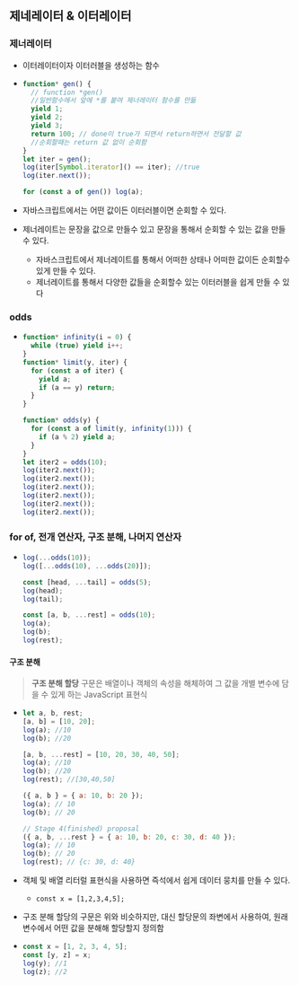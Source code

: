 ## 제네레이터 & 이터레이터

### 제너레이터

- 이터레이터이자 이터러블을 생성하는 함수
- ```javascript
  function* gen() {
    // function *gen()
    //일반함수에서 앞에 *를 붙여 제너레이터 함수를 만듦
    yield 1;
    yield 2;
    yield 3;
    return 100; // done이 true가 되면서 return하면서 전달할 값
    //순회할때는 return 값 없이 순회함
  }
  let iter = gen();
  log(iter[Symbol.iterator]() == iter); //true
  log(iter.next());

  for (const a of gen()) log(a);
  ```

- 자바스크립트에서는 어떤 값이든 이터러블이면 순회할 수 있다.
- 제너레이트는 문장을 값으로 만들수 있고 문장을 통해서 순회할 수 있는 값을 만들수 있다.
  - 자바스크립트에서 제너레이트를 통해서 어떠한 상태나 어떠한 값이든 순회할수 있게 만들 수 있다.
  - 제너레이트를 통해서 다양한 값들을 순회할수 있는 이터러블을 쉽게 만들 수 있다

### odds

- ```javascript
  function* infinity(i = 0) {
    while (true) yield i++;
  }
  function* limit(y, iter) {
    for (const a of iter) {
      yield a;
      if (a == y) return;
    }
  }

  function* odds(y) {
    for (const a of limit(y, infinity(1))) {
      if (a % 2) yield a;
    }
  }
  let iter2 = odds(10);
  log(iter2.next());
  log(iter2.next());
  log(iter2.next());
  log(iter2.next());
  log(iter2.next());
  log(iter2.next());
  ```

### for of, 전개 연산자, 구조 분해, 나머지 연산자

- ```javascript
  log(...odds(10));
  log([...odds(10), ...odds(20)]);

  const [head, ...tail] = odds(5);
  log(head);
  log(tail);

  const [a, b, ...rest] = odds(10);
  log(a);
  log(b);
  log(rest);
  ```

#### 구조 분해

> **구조 분해 할당** 구문은 배열이나 객체의 속성을 해체하여 그 값을 개별 변수에 담을 수 있게 하는 JavaScript 표현식

- ```javascript
  let a, b, rest;
  [a, b] = [10, 20];
  log(a); //10
  log(b); //20

  [a, b, ...rest] = [10, 20, 30, 40, 50];
  log(a); //10
  log(b); //20
  log(rest); //[30,40,50]

  ({ a, b } = { a: 10, b: 20 });
  log(a); // 10
  log(b); // 20

  // Stage 4(finished) proposal
  ({ a, b, ...rest } = { a: 10, b: 20, c: 30, d: 40 });
  log(a); // 10
  log(b); // 20
  log(rest); // {c: 30, d: 40}
  ```

- 객체 및 배열 리터럴 표현식을 사용하면 즉석에서 쉽게 데이터 뭉치를 만들 수 있다.
  - `const x = [1,2,3,4,5];`
- 구조 분해 할당의 구문은 위와 비슷하지만, 대신 할당문의 좌변에서 사용하여, 원래 변수에서 어떤 값을 분해해 할당할지 정의함
- ```javascript
  const x = [1, 2, 3, 4, 5];
  const [y, z] = x;
  log(y); //1
  log(z); //2
  ```

```

```
